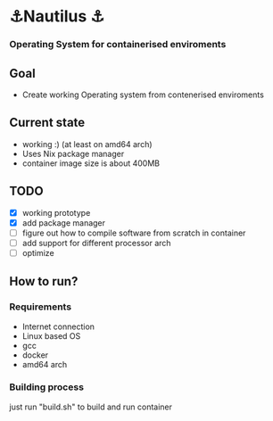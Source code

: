 # ⚓Nautilus ⚓
### Operating System for containerised enviroments
## Goal
- Create working Operating system from contenerised enviroments

## Current state
- working :) (at least on amd64 arch)
- Uses Nix package manager
- container image size is about 400MB

## TODO
- [x] working prototype
- [x] add package manager
- [ ] figure out how to compile software from scratch in container
- [ ] add support for different processor arch
- [ ] optimize

## How to run?
### Requirements
- Internet connection
- Linux based OS
- gcc 
- docker
- amd64 arch

### Building process 
just run "build.sh" to build and run container
